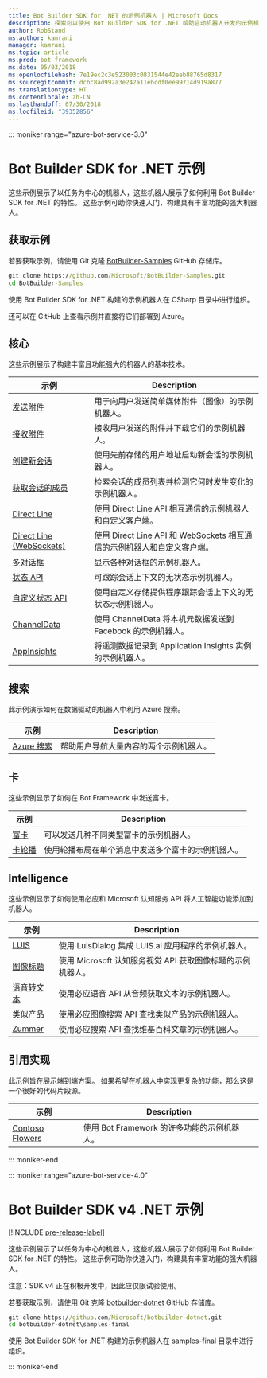 ```yaml
---
title: Bot Builder SDK for .NET 的示例机器人 | Microsoft Docs
description: 探索可以使用 Bot Builder SDK for .NET 帮助启动机器人开发的示例机器人。
author: RobStand
ms.author: kamrani
manager: kamrani
ms.topic: article
ms.prod: bot-framework
ms.date: 05/03/2018
ms.openlocfilehash: 7e19ec2c3e523003c0831544e42eeb88765d8317
ms.sourcegitcommit: dcbc8ad992a3e242a11ebcdf0ee99714d919a877
ms.translationtype: HT
ms.contentlocale: zh-CN
ms.lasthandoff: 07/30/2018
ms.locfileid: "39352856"
---
```

::: moniker range="azure-bot-service-3.0"

# <a name="bot-builder-sdk-for-net-samples"></a>Bot Builder SDK for .NET 示例

这些示例展示了以任务为中心的机器人，这些机器人展示了如何利用 Bot Builder SDK for .NET 的特性。 这些示例可助你快速入门，构建具有丰富功能的强大机器人。

## <a name="get-the-samples"></a>获取示例
若要获取示例，请使用 Git 克隆 [BotBuilder-Samples](https://github.com/Microsoft/BotBuilder-Samples) GitHub 存储库。

```cmd
git clone https://github.com/Microsoft/BotBuilder-Samples.git
cd BotBuilder-Samples
```

使用 Bot Builder SDK for .NET 构建的示例机器人在 CSharp 目录中进行组织。

还可以在 GitHub 上查看示例并直接将它们部署到 Azure。

## <a name="core"></a>核心
这些示例展示了构建丰富且功能强大的机器人的基本技术。

示例 | Description
------------ | ------------- 
[发送附件](https://github.com/Microsoft/BotBuilder-Samples/tree/master/CSharp/core-SendAttachment) | 用于向用户发送简单媒体附件（图像）的示例机器人。 
[接收附件](https://github.com/Microsoft/BotBuilder-Samples/tree/master/CSharp/core-ReceiveAttachment) | 接收用户发送的附件并下载它们的示例机器人。 
[创建新会话](https://github.com/Microsoft/BotBuilder-Samples/tree/master/CSharp/core-CreateNewConversation)  | 使用先前存储的用户地址启动新会话的示例机器人。
[获取会话的成员](https://github.com/Microsoft/BotBuilder-Samples/tree/master/CSharp/core-GetConversationMembers) | 检索会话的成员列表并检测它何时发生变化的示例机器人。 
[Direct Line](https://github.com/Microsoft/BotBuilder-Samples/tree/master/CSharp/core-DirectLine) | 使用 Direct Line API 相互通信的示例机器人和自定义客户端。 
[Direct Line (WebSockets)](https://github.com/Microsoft/BotBuilder-Samples/tree/master/CSharp/core-DirectLineWebSockets) | 使用 Direct Line API 和 WebSockets 相互通信的示例机器人和自定义客户端。 
[多对话框](https://github.com/Microsoft/BotBuilder-Samples/tree/master/CSharp/core-MultiDialogs) | 显示各种对话框的示例机器人。
[状态 API](https://github.com/Microsoft/BotBuilder-Samples/tree/master/CSharp/core-State) | 可跟踪会话上下文的无状态示例机器人。
[自定义状态 API](https://github.com/Microsoft/BotBuilder-Samples/tree/master/CSharp/core-CustomState) | 使用自定义存储提供程序跟踪会话上下文的无状态示例机器人。
[ChannelData](https://github.com/Microsoft/BotBuilder-Samples/tree/master/CSharp/core-ChannelData) | 使用 ChannelData 将本机元数据发送到 Facebook 的示例机器人。
[AppInsights](https://github.com/Microsoft/BotBuilder-Samples/tree/master/CSharp/core-AppInsights) | 将遥测数据记录到 Application Insights 实例的示例机器人。

## <a name="search"></a>搜索
此示例演示如何在数据驱动的机器人中利用 Azure 搜索。

示例 | Description
------------ | -------------
[Azure 搜索](https://github.com/Microsoft/BotBuilder-Samples/tree/master/CSharp/demo-Search) | 帮助用户导航大量内容的两个示例机器人。


## <a name="cards"></a>卡
这些示例显示了如何在 Bot Framework 中发送富卡。

示例 | Description
------------ | -------------
[富卡](https://github.com/Microsoft/BotBuilder-Samples/tree/master/CSharp/cards-RichCards) | 可以发送几种不同类型富卡的示例机器人。
[卡轮播](https://github.com/Microsoft/BotBuilder-Samples/tree/master/CSharp/cards-CarouselCards) | 使用轮播布局在单个消息中发送多个富卡的示例机器人。

## <a name="intelligence"></a>Intelligence
这些示例显示了如何使用必应和 Microsoft 认知服务 API 将人工智能功能添加到机器人。

示例 | Description
------------ | -------------
[LUIS](https://github.com/Microsoft/BotBuilder-Samples/tree/master/CSharp/intelligence-LUIS) | 使用 LuisDialog 集成 LUIS.ai 应用程序的示例机器人。
[图像标题](https://github.com/Microsoft/BotBuilder-Samples/tree/master/CSharp/intelligence-ImageCaption) | 使用 Microsoft 认知服务视觉 API 获取图像标题的示例机器人。
[语音转文本](https://github.com/Microsoft/BotBuilder-Samples/tree/master/CSharp/intelligence-SpeechToText)  | 使用必应语音 API 从音频获取文本的示例机器人。
[类似产品](https://github.com/Microsoft/BotBuilder-Samples/tree/master/CSharp/intelligence-SimilarProducts) | 使用必应图像搜索 API 查找类似产品的示例机器人。 
[Zummer](https://github.com/Microsoft/BotBuilder-Samples/tree/master/CSharp/intelligence-Zummer) | 使用必应搜索 API 查找维基百科文章的示例机器人。

## <a name="reference-implementation"></a>引用实现
此示例旨在展示端到端方案。 如果希望在机器人中实现更复杂的功能，那么这是一个很好的代码片段源。


示例 | Description
------------ | -------------
[Contoso Flowers](https://github.com/Microsoft/BotBuilder-Samples/tree/master/CSharp/demo-ContosoFlowers) | 使用 Bot Framework 的许多功能的示例机器人。

::: moniker-end

::: moniker range="azure-bot-service-4.0"
# <a name="bot-builder-sdk-v4-net-samples"></a>Bot Builder SDK v4 .NET 示例
[!INCLUDE [pre-release-label](../includes/pre-release-label.md)]

这些示例展示了以任务为中心的机器人，这些机器人展示了如何利用 Bot Builder SDK for .NET 的特性。 这些示例可助你快速入门，构建具有丰富功能的强大机器人。 

注意：SDK v4 正在积极开发中，因此应仅限试验使用。 

若要获取示例，请使用 Git 克隆 [botbuilder-dotnet](https://github.com/Microsoft/botbuilder-dotnet) GitHub 存储库。
```cmd
git clone https://github.com/Microsoft/botbuilder-dotnet.git
cd botbuilder-dotnet\samples-final
```
使用 Bot Builder SDK for .NET 构建的示例机器人在 samples-final 目录中进行组织。


::: moniker-end

